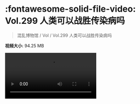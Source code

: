 # :fontawesome-solid-file-video: Vol.299 人类可以战胜传染病吗

> 混乱博物馆 / Vol / Vol.299 人类可以战胜传染病吗

**视频大小**: 94.25 MB

<div class="video"><video src="https://file.hsyhx.top/archive/混乱博物馆/Vol/Vol.299 人类可以战胜传染病吗.mp4" controls preload>🤔 您的浏览器不支持 video 标签</video></div>